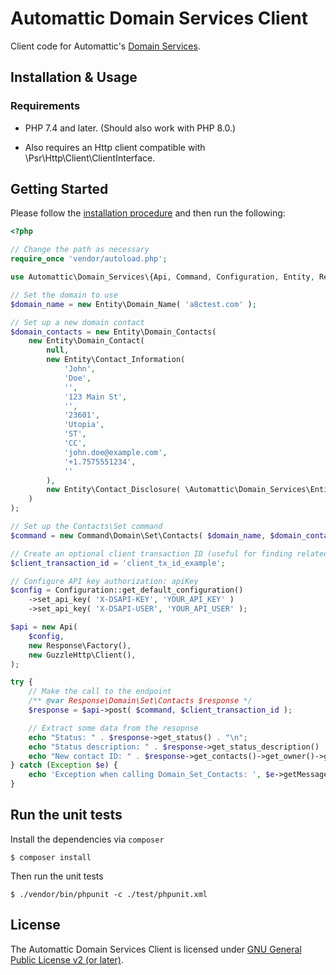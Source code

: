 # Automattic Domain Services Client

Client code for Automattic's [Domain Services](https://github.com/Automattic/domain-services-api).

## Installation & Usage

### Requirements

- PHP 7.4 and later.
  (Should also work with PHP 8.0.)

- Also requires an Http client compatible with \Psr\Http\Client\ClientInterface.

## Getting Started

Please follow the [installation procedure](#installation--usage) and then run the following:

```php
<?php

// Change the path as necessary
require_once 'vendor/autoload.php';

use Automattic\Domain_Services\{Api, Command, Configuration, Entity, Response};

// Set the domain to use
$domain_name = new Entity\Domain_Name( 'a8ctest.com' );

// Set up a new domain contact
$domain_contacts = new Entity\Domain_Contacts(
	new Entity\Domain_Contact(
		null,
		new Entity\Contact_Information(
			'John',
			'Doe',
			'',
			'123 Main St',
			'',
			'23601',
			'Utopia',
			'ST',
			'CC',
			'john.doe@example.com',
			'+1.7575551234',
			''
		),
		new Entity\Contact_Disclosure( \Automattic\Domain_Services\Entity\Contact_Disclosure::NONE )
	)
);

// Set up the Contacts\Set command
$command = new Command\Domain\Set\Contacts( $domain_name, $domain_contacts );

// Create an optional client transaction ID (useful for finding related log entries)
$client_transaction_id = 'client_tx_id_example';

// Configure API key authorization: apiKey
$config = Configuration::get_default_configuration()
	->set_api_key( 'X-DSAPI-KEY', 'YOUR_API_KEY' )
	->set_api_key( 'X-DSAPI-USER', 'YOUR_API_USER' );

$api = new Api(
	$config,
	new Response\Factory(),
	new GuzzleHttp\Client(),
);

try {
	// Make the call to the endpoint
	/** @var Response\Domain\Set\Contacts $response */
	$response = $api->post( $command, $client_transaction_id );

	// Extract some data from the resopnse
	echo "Status: " . $response->get_status() . "\n";
	echo "Status description: " . $response->get_status_description() . "\n";
	echo "New contact ID: " . $response->get_contacts()->get_owner()->get_contact_id()->get_provider_contact_id() . "\n";
} catch (Exception $e) {
	echo 'Exception when calling Domain_Set_Contacts: ', $e->getMessage(), PHP_EOL;
}
```

## Run the unit tests

Install the dependencies via `composer`

```shell
$ composer install
```

Then run the unit tests

```shell
$ ./vendor/bin/phpunit -c ./test/phpunit.xml
```

## License

The Automattic Domain Services Client is licensed under [GNU General Public License v2 (or later)](./LICENSE.md).
